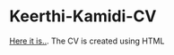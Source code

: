 # Keerthi-Kamidi-CV
[Here it is..](file:///C:/HTMLProjects/Keerthi%20CV.html).
The CV is created using HTML
